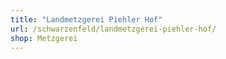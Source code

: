 ```yaml
---
title: "Landmetzgerei Piehler Hof"
url: /schwarzenfeld/landmetzgerei-piehler-hof/
shop: Metzgerei
---
```

